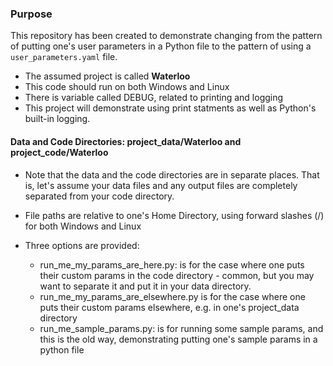 ### Purpose
This repository has been created to demonstrate changing from the pattern of putting one's user parameters in a Python file to the pattern of using a `user_parameters.yaml` file.

* The assumed project is called **Waterloo**
* This code should run on both Windows and Linux
* There is variable called DEBUG, related to printing and logging
* This project will demonstrate using print statments as well as Python's built-in logging.

#### Data and Code Directories: project_data/Waterloo and project_code/Waterloo
* Note that the data and the code directories are in separate places. That is, let's assume your data files and any output files are completely separated from your code directory.
* File paths are relative to one's Home Directory, using forward slashes (/) for both Windows and Linux
* Three options are provided:

    * run_me_my_params_are_here.py: is for the case where one puts their custom params in the code directory - common, but you may want to separate it and put it in your data directory.
    * run_me_my_params_are_elsewhere.py is for the case where one puts their custom params elsewhere, e.g. in one's project_data directory
    * run_me_sample_params.py: is for running some sample params, and this is the old way, demonstrating putting one's sample params in a python file
